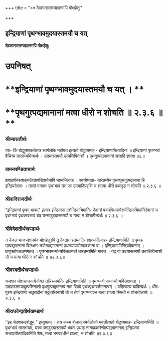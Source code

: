 +++
title = "०५ देवतातारतम्यज्ञानमपि मोक्षहेतुः"

+++


## इन्द्रियाणां पृथग्भावमुदयास्तमयौ च यत्

**देवतातारतम्यज्ञानमपि मोक्षहेतुः**

# **उपनिषत्**

# **इन्द्रियाणां पृथग्भावमुदयास्तमयौ च यत् । **

# **पृथगुत्पद्यमानानां मत्वा धीरो न शोचति ॥ २.३.६ ॥ **

### **श्रीव्यासतीर्थः**

व्या- किं बोद्धुमशकचेत्तत्र स्वर्गलोके महीयत इत्यतो बोद्धव्यमाह - इन्द्रियाणामित्यादिना ॥ इन्द्रियाणां पृथग्भावं वैचित्र्यं तारतम्यमित्यर्थः । उदयास्तमयौ उत्पत्तिविनाशौ । पृथगुत्पद्यमानानां सत्तादि ज्ञात्वा ॥६॥

### **वामनपण्डिताचार्यः**

ब्रह्मदर्शनस्याङ्गदेवतापरिज्ञानेनापि भाव्यमित्याह । स्वयोग्यता- तारतम्येन पृथक्पृथगुत्पद्यमाना हि इन्द्रियदेवताः । तासां भगवतः पृथग्भावं तत एव उदयादिप्रवृत्तिं च ज्ञात्वा धीरो ब्रह्मदृङ् न शोचति ॥ २.३.६ ॥

### **श्रीवादिराजतीर्थः**

“इन्द्रियाणां पृथग् भावम्" इत्यत्र इन्द्रियाणां दशेन्द्रियाभिमानि- देवानां पञ्चविधमनोरूपेन्द्रियाभिमानिदेवानां च पृथग्भावं पृथक्स्वभावं यद् यस्मादुदयास्तमयौ च मत्वा न शोचतीत्यर्थः ॥ २.३.६ ॥

### **श्रीवेदेशतीर्थखण्डार्थः**

न केवलं भगवज्ज्ञानमेव मोक्षहेतुरपि तु देवतातारतम्यादि- ज्ञानमपीत्याह- इन्द्रियाणामिति ॥ पृथक् उत्पद्यमानानां विलक्षण-तयोत्पद्यमानानां पृथग्व्यापारोत्पादकानां वा । इन्द्रियाणामिन्द्रियदेवानाम् । प्रागुक्तोपलक्षणमेतत् । पृथग्भावमन्योन्यविलक्षणत्वं तारतम्यमिति यावत् । यद् या उदयास्तमयौ उत्पत्तिविनाशौ तौ च मत्वा धीरो न शोचति ॥ ॥२.३.६॥

### **श्रीवरदतीर्थखण्डार्थः**

यज्ज्ञानं मोक्षसाधनत्वेनोक्तं तन्निरूपयति- इन्द्रियाणामिति ॥ पृथग्भावो नामान्योन्यविलक्षणता । उदयास्तमयावुत्पत्तिनाशौ पृथगुत्पद्यमानत्वं नाम विषये पृथक्पृथग्वर्तमानत्वम् । यदित्यस्य यावित्यर्थः । धीरः पुरुष इन्द्रियाणां चक्षुरादीनां यदुत्पत्तिनाशौ तौ च तेषां पृथग्भावञ्च मत्वा ज्ञात्वा स्थितो न शोचतीत्यर्थः ॥ २.३.६ ॥

### **श्रीराघवेन्द्रतीर्थखण्डार्थः**

‘‘इह चेदशकद्बोद्धुम् ” इत्युक्तम् । तत्र कस्य बोधात् स्वर्गलोको भवतीत्यतो बोद्धव्यमाह- इन्द्रियाणामिति ॥ पृथग्भावं तारतम्यम्, यच्च जगदुदयास्तमयौ भवतः पृथक् नानाप्रकारेणोत्पद्यमानानाम् इन्द्रियाणां सत्ताप्रतीत्यादिकमिति शेषः, मत्वा भगवदधीनं ज्ञात्वा, न शोचति ॥२.३.६॥

